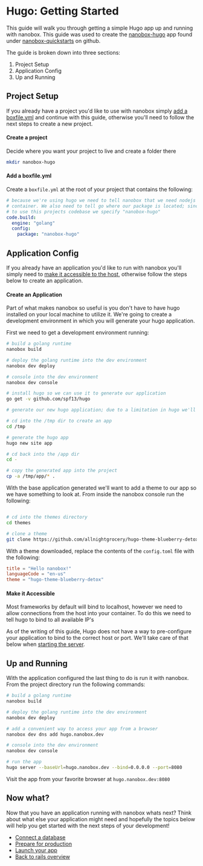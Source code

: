 # Hugo: Getting Started
This guide will walk you through getting a simple Hugo app up and running with nanobox. This guide was used to create the <a href="https://github.com/nanobox-quickstarts/nanobox-hugo" target="\_blank">nanobox-hugo</a> app found under <a href="https://github.com/nanobox-quickstarts" target="\_blank">nanobox-quickstarts</a> on github.

The guide is broken down into three sections:

1. Project Setup
2. Application Config
3. Up and Running

## Project Setup
If you already have a project you'd like to use with nanobox simply [add a boxfile.yml](#add-a-boxfile-yml) and continue with this guide, otherwise you'll need to follow the next steps to create a new project.

#### Create a project
Decide where you want your project to live and create a folder there

```bash
mkdir nanobox-hugo
```

#### Add a boxfile.yml
Create a `boxfile.yml` at the root of your project that contains the following:

```yaml
# because we're using hugo we need to tell nanobox that we need nodejs in our
# container. We also need to tell go where our package is located; since we want
# to use this projects codebase we specify "nanobox-hugo"
code.build:
  engine: "golang"
  config:
    package: "nanobox-hugo"
```

## Application Config
If you already have an application you'd like to run with nanobox you'll simply need to [make it accessible to the host](#make-it-accessible), otherwise follow the steps below to create an application.

#### Create an Application
Part of what makes nanobox so useful is you don't have to have hugo installed on your local machine to utilize it. We're going to create a development environment in which you will generate your hugo application.

First we need to get a development environment running:

```bash
# build a golang runtime
nanobox build

# deploy the golang runtime into the dev environment
nanobox dev deploy

# console into the dev environment
nanobox dev console

# install hugo so we can use it to generate our application
go get -v github.com/spf13/hugo

# generate our new hugo application; due to a limitation in hugo we'll have to generate our app in another folder and move it where we want it

# cd into the /tmp dir to create an app
cd /tmp

# generate the hugo app
hugo new site app

# cd back into the /app dir
cd -

# copy the generated app into the project
cp -a /tmp/app/* .
```

With the base application generated we'll want to add a theme to our app so we have something to look at. From inside the nanobox console run the following:

```bash

# cd into the themes directory
cd themes

# clone a theme
git clone https://github.com/allnightgrocery/hugo-theme-blueberry-detox.git
```

With a theme downloaded, replace the contents of the `config.toml` file with the following:

```toml
title = "Hello nanobox!"
languageCode = "en-us"
theme = "hugo-theme-blueberry-detox"
```

#### Make it Accessible
Most frameworks by default will bind to localhost, however we need to allow connections from the host into your container. To do this we need to tell hugo to bind to all available IP's

As of the writing of this guide, Hugo does not have a way to pre-configure your application to bind to the correct host or port. We'll take care of that below when [starting the server](#up-and-running).

## Up and Running
With the application configured the last thing to do is run it with nanobox. From the project directory run the following commands:

```bash
# build a golang runtime
nanobox build

# deploy the golang runtime into the dev environment
nanobox dev deploy

# add a convenient way to access your app from a browser
nanobox dev dns add hugo.nanobox.dev

# console into the dev environment
nanobox dev console

# run the app
hugo server --baseUrl=hugo.nanobox.dev --bind=0.0.0.0 --port=8080
```

Visit the app from your favorite browser at `hugo.nanobox.dev:8080`

## Now what?
Now that you have an application running with nanobox whats next? Think about what else your application might need and hopefully the topics below will help you get started with the next steps of your development!

* [Connect a database](connect-a-database.html)
* [Prepare for production](prepare-for-production.html)
* [Launch your app](launch-your-app.html)
* [Back to rails overview](overview.html)
